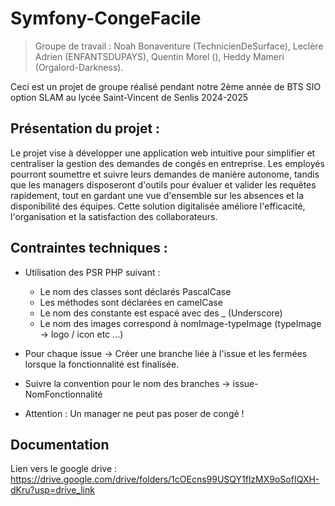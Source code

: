 # Symfony-CongeFacile
> Groupe de travail : Noah Bonaventure (TechnicienDeSurface), Leclère Adrien (ENFANTSDUPAYS), Quentin Morel (), Heddy Mameri (Orgalord-Darkness).

Ceci est un projet de groupe réalisé pendant notre 2ème année de BTS SIO option SLAM au lycée Saint-Vincent de Senlis 2024-2025
## Présentation du projet :
Le projet vise à développer une application web intuitive pour simplifier et centraliser la gestion des demandes de congés en entreprise. Les employés pourront soumettre et suivre leurs demandes de manière autonome,
tandis que les managers disposeront d'outils pour évaluer et valider les requêtes rapidement, tout en gardant une vue d'ensemble sur les absences et la disponibilité des équipes. 
Cette solution digitalisée améliore l'efficacité, l'organisation et la satisfaction des collaborateurs.

## Contraintes techniques : 

  - Utilisation des PSR PHP suivant :
    - Le nom des classes sont déclarés PascalCase
    - Les méthodes sont déclarées en camelCase
    - Le nom des constante est espacé avec des _ (Underscore)
    - Le nom des images correspond à nomImage-typeImage (typeImage -> logo / icon etc ...)

  - Pour chaque issue -> Créer une branche liée à l'issue et les fermées lorsque la fonctionnalité est finalisée.
  - Suivre la convention pour le nom des branches -> issue-NomFonctionnalité
  - Attention : Un manager ne peut pas poser de congé !

## Documentation 
Lien vers le google drive : https://drive.google.com/drive/folders/1cOEcns99USQY1flzMX9oSofIQXH-dKru?usp=drive_link

